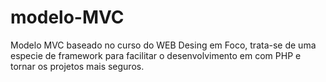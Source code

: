 # modelo-MVC
Modelo MVC baseado no curso do WEB Desing em Foco, trata-se de uma especie de framework para facilitar o desenvolvimento em com PHP e tornar os projetos mais seguros.
